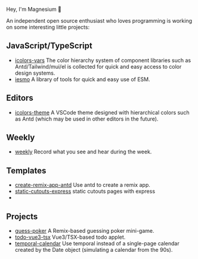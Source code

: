Hey, I'm Magnesium 🎈

An independent open source enthusiast who loves programming is working on some interesting little projects:

## JavaScript/TypeScript

- [icolors-vars](https://github.com/yyong008/icolors-vars) The color hierarchy system of component libraries such as Antd/Tailwind/mui/el is collected for quick and easy access to color design systems.
- [iesmo](https://github.com/yyong008/iesm)  A library of tools for quick and easy use of ESM.

## Editors

- [icolors-theme](https://github.com/yyong008/icolors-theme) A VSCode theme designed with hierarchical colors such as Antd (which may be used in other editors in the future).

## Weekly

- [weekly](https://github.com/yyong008/weekly) Record what you see and hear during the week.

## Templates

- [create-remix-app-antd](https://github.com/yyong008/create-remix-app-antd) Use antd to create a remix app.
- [static-cutouts-express](https://github.com/yyong008/static-cutouts-express) static cutouts pages with express
- 
## Projects 

- [guess-poker](https://github.com/yyong008/guess-poker) A Remix-based guessing poker mini-game.
- [todo-vue3-tsx](https://github.com/yyong008/todo-vue3-tsx) Vue3/TSX-based todo applet.
- [temporal-calendar](https://github.com/yyong008/temporal-calendar) Use temporal instead of a single-page calendar created by the Date object (simulating a calendar from the 90s).

